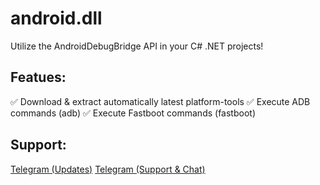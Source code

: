 # android.dll
Utilize the AndroidDebugBridge API in your C# .NET projects!

## Featues:
✅ Download & extract automatically latest platform-tools
✅ Execute ADB commands (adb)
✅ Execute Fastboot commands (fastboot)

## Support:
[Telegram (Updates)](https://t.me/androiddll)
[Telegram (Support & Chat)](https://t.me/androidsup)
